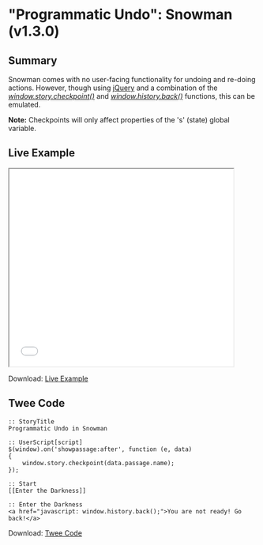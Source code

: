 # "Programmatic Undo": Snowman (v1.3.0)

## Summary

Snowman comes with no user-facing functionality for undoing and re-doing actions. However, though using [jQuery](https://jquery.com/) and a combination of the [*window.story.checkpoint()*](https://twinery.org/wiki/snowman:window-story:checkpoint) and [*window.history.back()*](https://developer.mozilla.org/en-US/docs/Web/API/Window/history) functions, this can be emulated.

<div class="alertbox information"><strong>Note:</strong> Checkpoints will only affect properties of the 's' (state) global variable.</div>

## Live Example

<section>
<iframe src="snowman_programmaticundo_example.html" height=400 width=90%></iframe>


Download: <a href="snowman_programmaticundo_example.html" target="_blank">Live Example</a>
</section>

## Twee Code

```
:: StoryTitle
Programmatic Undo in Snowman

:: UserScript[script]
$(window).on('showpassage:after', function (e, data)
{
    window.story.checkpoint(data.passage.name);
});

:: Start
[[Enter the Darkness]]

:: Enter the Darkness
<a href="javascript: window.history.back();">You are not ready! Go back!</a>
```

Download: <a href="snowman_programmaticundo_twee.txt" target="_blank">Twee Code</a>

